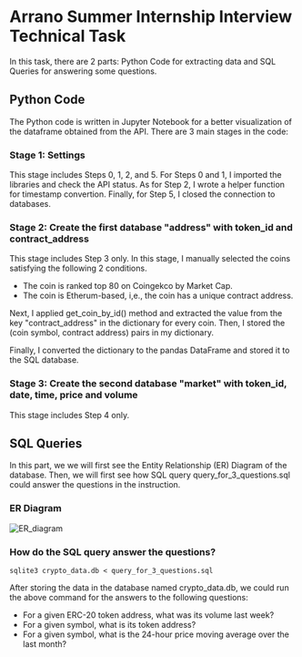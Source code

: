 # Arrano Summer Internship Interview Technical Task

In this task, there are 2 parts: Python Code for extracting data and SQL Queries for answering some questions.

## Python Code

The Python code is written in Jupyter Notebook for a better visualization of the dataframe obtained from the API. There are 3 main stages in the code:

### Stage 1: Settings

This stage includes Steps 0, 1, 2, and 5. For Steps 0 and 1, I imported the libraries and check the API status. As for Step 2, I wrote a helper function for timestamp convertion. Finally, for Step 5, I closed the connection to databases.

### Stage 2: Create the first database "address" with token_id and contract_address

This stage includes Step 3 only. In this stage, I manually selected the coins satisfying the following 2 conditions.

- The coin is ranked top 80 on Coingekco by Market Cap.
- The coin is Etherum-based, i,e., the coin has a unique contract address.

Next, I applied get_coin_by_id() method and extracted the value from the key "contract_address" in the dictionary for every coin. Then, I stored the (coin symbol, contract address) pairs in my dictionary.

Finally, I converted the dictionary to the pandas DataFrame and stored it to the SQL database.

### Stage 3: Create the second database "market" with token_id, date, time, price and volume

This stage includes Step 4 only.

## SQL Queries

In this part, we we will first see the Entity Relationship (ER) Diagram of the database. Then, we will first see how SQL query query_for_3_questions.sql could answer the questions in the instruction.

### ER Diagram

![ER_diagram](https://user-images.githubusercontent.com/64963176/120185798-41f46600-c245-11eb-9a5c-0f4e529d5881.jpg)


### How do the SQL query answer the questions?
```
sqlite3 crypto_data.db < query_for_3_questions.sql
```

After storing the data in the database named crypto_data.db, we could run the above command for the answers to the following questions:

- For a given ERC-20 token address, what was its volume last week?
- For a given symbol, what is its token address?
- For a given symbol, what is the 24-hour price moving average over the last month?

